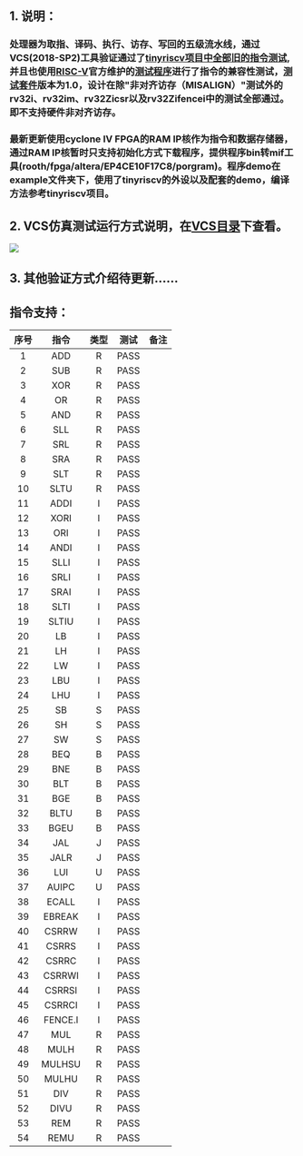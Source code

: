 ## 1. 说明：

### 处理器为取指、译码、执行、访存、写回的五级流水线，通过VCS(2018-SP2)工具验证通过了[tinyriscv项目中全部旧的指令测试][tinyriscv],并且也使用[RISC-V][riscv]官方维护的[测试程序][riscv-arch-test]进行了指令的兼容性测试，[测试套件][suite]版本为1.0，设计在除"非对齐访存（MISALIGN）"测试外的rv32i、rv32im、rv32Zicsr以及rv32Zifencei中的测试全部通过。即不支持硬件非对齐访存。

### 最新更新使用cyclone IV FPGA的RAM IP核作为指令和数据存储器，通过RAM IP核暂时只支持初始化方式下载程序，提供程序bin转mif工具(rooth/fpga/altera/EP4CE10F17C8/porgram)。程序demo在example文件夹下，使用了tinyriscv的外设以及配套的demo，编译方法参考tinyriscv项目。

## 2. VCS仿真测试运行方式说明，在[VCS目录](https://gitee.com/havocsite/rooth/tree/master/VCS#如何运行)下查看。

![](https://gitee.com/havocsite/rooth/raw/master/images/1677426750198.jpg)

## 3. 其他验证方式介绍待更新......

## 指令支持：

| 序号 |  指令   | 类型 | 测试 | 备注 |
| :--: | :-----: | :--: | :--: | :--: |
|  1   |   ADD   |  R   | PASS |      |
|  2   |   SUB   |  R   | PASS |      |
|  3   |   XOR   |  R   | PASS |      |
|  4   |   OR    |  R   | PASS |      |
|  5   |   AND   |  R   | PASS |      |
|  6   |   SLL   |  R   | PASS |      |
|  7   |   SRL   |  R   | PASS |      |
|  8   |   SRA   |  R   | PASS |      |
|  9   |   SLT   |  R   | PASS |      |
|  10  |  SLTU   |  R   | PASS |      |
|  11  |  ADDI   |  I   | PASS |      |
|  12  |  XORI   |  I   | PASS |      |
|  13  |   ORI   |  I   | PASS |      |
|  14  |  ANDI   |  I   | PASS |      |
|  15  |  SLLI   |  I   | PASS |      |
|  16  |  SRLI   |  I   | PASS |      |
|  17  |  SRAI   |  I   | PASS |      |
|  18  |  SLTI   |  I   | PASS |      |
|  19  |  SLTIU  |  I   | PASS |      |
|  20  |   LB    |  I   | PASS |      |
|  21  |   LH    |  I   | PASS |      |
|  22  |   LW    |  I   | PASS |      |
|  23  |   LBU   |  I   | PASS |      |
|  24  |   LHU   |  I   | PASS |      |
|  25  |   SB    |  S   | PASS |      |
|  26  |   SH    |  S   | PASS |      |
|  27  |   SW    |  S   | PASS |      |
|  28  |   BEQ   |  B   | PASS |      |
|  29  |   BNE   |  B   | PASS |      |
|  30  |   BLT   |  B   | PASS |      |
|  31  |   BGE   |  B   | PASS |      |
|  32  |  BLTU   |  B   | PASS |      |
|  33  |  BGEU   |  B   | PASS |      |
|  34  |   JAL   |  J   | PASS |      |
|  35  |  JALR   |  J   | PASS |      |
|  36  |   LUI   |  U   | PASS |      |
|  37  |  AUIPC  |  U   | PASS |      |
|  38  |  ECALL  |  I   | PASS |      |
|  39  | EBREAK  |  I   | PASS |      |
|  40  |  CSRRW  |  I   | PASS |      |
|  41  |  CSRRS  |  I   | PASS |      |
|  42  |  CSRRC  |  I   | PASS |      |
|  43  | CSRRWI  |  I   | PASS |      |
|  44  | CSRRSI  |  I   | PASS |      |
|  45  | CSRRCI  |  I   | PASS |      |
|  46  | FENCE.I |  I   | PASS |      |
|  47  |   MUL   |  R   | PASS |      |
|  48  |  MULH   |  R   | PASS |      |
|  49  | MULHSU  |  R   | PASS |      |
|  50  |  MULHU  |  R   | PASS |      |
|  51  |   DIV   |  R   | PASS |      |
|  52  |  DIVU   |  R   | PASS |      |
|  53  |   REM   |  R   | PASS |      |
|  54  |  REMU   |  R   | PASS |      |



[tinyriscv]:https://gitee.com/liangkangnan/tinyriscv?_from=gitee_search#431-%E8%BF%90%E8%A1%8C%E6%97%A7%E7%9A%84%E6%8C%87%E4%BB%A4%E6%B5%8B%E8%AF%95%E7%A8%8B%E5%BA%8F "tinyriscv"
[riscv]: https://riscv.org/china/	"RISC-V"
[riscv-arch-test]: https://github.com/riscv-non-isa/riscv-arch-test	"riscv-arch-test"
[suite]: https://github.com/riscv-non-isa/riscv-arch-test/tags?after=2.0	"suite"

